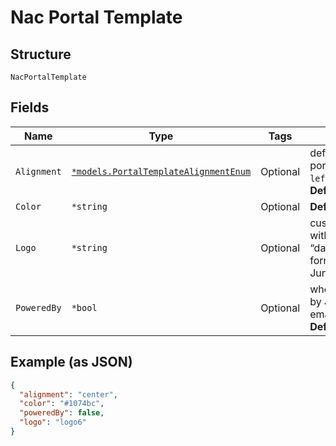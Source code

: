 
# Nac Portal Template

## Structure

`NacPortalTemplate`

## Fields

| Name | Type | Tags | Description |
|  --- | --- | --- | --- |
| `Alignment` | [`*models.PortalTemplateAlignmentEnum`](../../doc/models/portal-template-alignment-enum.md) | Optional | defines alignment on portal. enum: `center`, `left`, `right`<br>**Default**: `"center"` |
| `Color` | `*string` | Optional | **Default**: `"#1074bc"` |
| `Logo` | `*string` | Optional | custom logo custom logo with “data:image/png;base64,” format. default null, uses Juniper Mist Logo. |
| `PoweredBy` | `*bool` | Optional | whether to hide “Powered by Juniper Mist” and email footers<br>**Default**: `false` |

## Example (as JSON)

```json
{
  "alignment": "center",
  "color": "#1074bc",
  "poweredBy": false,
  "logo": "logo6"
}
```

